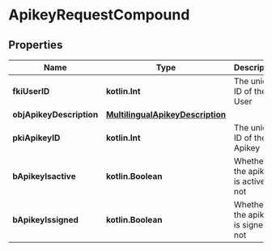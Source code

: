 
# ApikeyRequestCompound

## Properties
Name | Type | Description | Notes
------------ | ------------- | ------------- | -------------
**fkiUserID** | **kotlin.Int** | The unique ID of the User | 
**objApikeyDescription** | [**MultilingualApikeyDescription**](MultilingualApikeyDescription.md) |  | 
**pkiApikeyID** | **kotlin.Int** | The unique ID of the Apikey |  [optional]
**bApikeyIsactive** | **kotlin.Boolean** | Whether the apikey is active or not |  [optional]
**bApikeyIssigned** | **kotlin.Boolean** | Whether the apikey is signed or not |  [optional]



